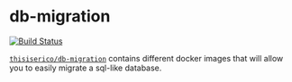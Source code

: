 # db-migration
[![Build Status](https://travis-ci.org/thisiserico/db-migration.svg?branch=master)](https://travis-ci.org/thisiserico/db-migration)

[`thisiserico/db-migration`][db-migration] contains different docker images that will allow you to easily migrate a sql-like database.

[db-migration]: https://hub.docker.com/r/thisiserico/db-migration

